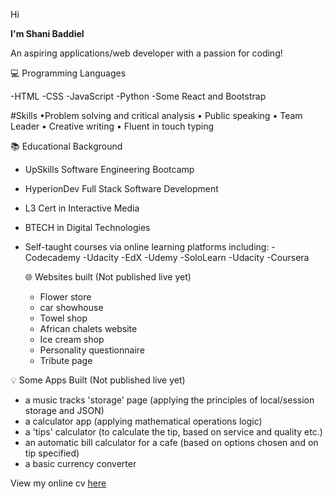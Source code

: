 Hi

**I'm Shani Baddiel**

An aspiring applications/web developer with a passion for coding!

:computer:  Programming Languages

-HTML
-CSS
-JavaScript
-Python
-Some React and Bootstrap

#Skills
  •Problem solving and critical analysis
  • Public speaking
  • Team Leader
  • Creative writing
  • Fluent in touch typing

:books: Educational Background

- UpSkills Software Engineering Bootcamp
- HyperionDev Full Stack Software Development 
- L3 Cert in Interactive Media
- BTECH in Digital Technologies
- Self-taught courses via online learning platforms including:
  -Codecademy
  -Udacity
  -EdX
  -Udemy
  -SoloLearn
  -Udacity
  -Coursera
  
  :globe_with_meridians: Websites built (Not published live yet)

  - Flower store
  - car showhouse
  - Towel shop
  - African chalets website
  - Ice cream shop
  - Personality questionnaire
  - Tribute page

:bulb: Some Apps Built (Not published live yet)
  - a music tracks 'storage' page (applying the principles of local/session storage and JSON)
  - a calculator app (applying mathematical operations logic)
  - a 'tips' calculator (to calculate the tip, based on service and quality etc.)
  - an automatic bill calculator for a cafe (based on options chosen and on tip specified)
  - a basic currency converter

 View my online cv [here](https://shanibaddiel.github.io/Shani-Baddiel/) 

